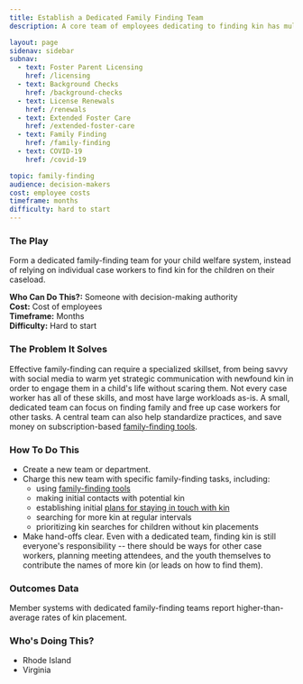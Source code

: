 ```yaml
---
title: Establish a Dedicated Family Finding Team
description: A core team of employees dedicating to finding kin has multiple benefits.

layout: page
sidenav: sidebar
subnav:
  - text: Foster Parent Licensing
    href: /licensing
  - text: Background Checks
    href: /background-checks
  - text: License Renewals
    href: /renewals
  - text: Extended Foster Care
    href: /extended-foster-care
  - text: Family Finding
    href: /family-finding
  - text: COVID-19
    href: /covid-19

topic: family-finding
audience: decision-makers
cost: employee costs
timeframe: months
difficulty: hard to start
---
```



### The Play

Form a dedicated family-finding team for your child welfare system, instead of relying on individual case workers to find kin for the children on their caseload.

**Who Can Do This?:**
Someone with decision-making authority<br />
**Cost:**
Cost of employees<br />
**Timeframe:**
Months<br />
**Difficulty:**
Hard to start<br />

### The Problem It Solves

Effective family-finding can require a specialized skillset, from being savvy with social media to warm yet strategic communication with newfound kin in order to engage them in a child's life without scaring them. Not every case worker has all of these skills, and most have large workloads as-is. A small, dedicated team can focus on finding family and free up case workers for other tasks. A central team can also help standardize practices, and save money on subscription-based [family-finding tools](/family-finding-tools).

### How To Do This

* Create a new team or department. 
* Charge this new team with specific family-finding tasks, including:
  * using [family-finding tools](/family-finding-tools)
  * making initial contacts with potential kin
  * establishing initial [plans for staying in touch with kin](/plan-to-stay-in-touch-with-supportive-connections)
  * searching for more kin at regular intervals
  * prioritizing kin searches for children without kin placements
* Make hand-offs clear. Even with a dedicated team, finding kin is still everyone's responsibility -- there should be ways for other case workers, planning meeting attendees, and the youth themselves to contribute the names of more kin (or leads on how to find them).


### Outcomes Data

Member systems with dedicated family-finding teams report higher-than-average rates of kin placement.

### Who's Doing This?

* Rhode Island
* Virginia

